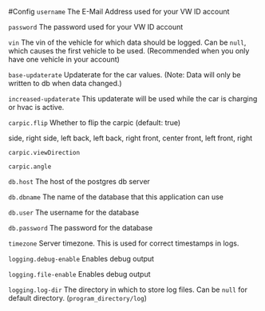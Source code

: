 #Config
`username` The E-Mail Address used for your VW ID account

`password` The password used for your VW ID account

`vin` The vin of the vehicle for which data should be logged.
Can be `null`, which causes the first vehicle to be used. (Recommended when you only have one vehicle in your account)

`base-updaterate` Updaterate for the car values. (Note: Data will only be written to db when data changed.)

`increased-updaterate` This updaterate will be used while the car is charging or hvac is active.

`carpic.flip` Whether to flip the carpic (default: true)

side, right
side, left
back, left
back, right
front, center
front, left
front, right

`carpic.viewDirection` 

`carpic.angle` 

`db.host` The host of the postgres db server

`db.dbname` The name of the database that this application can use

`db.user` The username for the database

`db.password` The password for the database

`timezone` Server timezone. This is used for correct timestamps in logs.

`logging.debug-enable` Enables debug output

`logging.file-enable` Enables debug output

`logging.log-dir` The directory in which to store log files. Can be `null` for default directory. (`program_directory/log`)